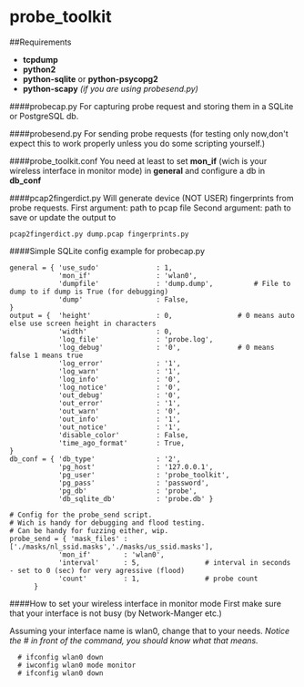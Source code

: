 # probe_toolkit
##Requirements
 - **tcpdump**
 - **python2**
 - **python-sqlite** or **python-psycopg2**
 - **python-scapy** *(if you are using probesend.py)*

####probecap.py
For capturing probe request and storing them in a SQLite or PostgreSQL db.

####probesend.py
For sending probe requests (for testing only now,don't expect this to work properly unless you do some scripting yourself.)

####probe_toolkit.conf
You need at least to set **mon_if** (wich is your wireless interface in monitor mode) in **general** and configure a db in **db_conf**

####pcap2fingerdict.py
Will generate device (NOT USER) fingerprints from probe requests.
First argument: path to pcap file
Second argument: path to save or update the output to

```pcap2fingerdict.py dump.pcap fingerprints.py```


####Simple SQLite config example for probecap.py
```
general = { 'use_sudo'              : 1,
			'mon_if'				: 'wlan0',
			'dumpfile'				: 'dump.dump',			# File to dump to if dump is True (for debugging)
			'dump'					: False,			
}
output = {	'height'		        : 0,				# 0 means auto else use screen height in characters
			'width'			    	: 0,
			'log_file'				: 'probe.log',
			'log_debug'				: '0',				# 0 means false 1 means true
			'log_error'				: '1',
			'log_warn'				: '1',
			'log_info'				: '0',
			'log_notice'			: '0',
			'out_debug'				: '0',
			'out_error'				: '1',
			'out_warn'				: '0',
			'out_info'				: '1',
			'out_notice'			: '1',
			'disable_color'			: False,
			'time_ago_format'		: True,
}
db_conf = {	'db_type'		        : '2', 
			'pg_host'				: '127.0.0.1',
			'pg_user'				: 'probe_toolkit',
			'pg_pass'				: 'password',
			'pg_db'					: 'probe',
			'db_sqlite_db'	        : 'probe.db' }

# Config for the probe_send script.
# Wich is handy for debugging and flood testing.
# Can be handy for fuzzing either, wip.
probe_send = { 'mask_files'	: ['./masks/nl_ssid.masks','./masks/us_ssid.masks'],
			'mon_if'		: 'wlan0',
			'interval'	    : 5,				# interval in seconds - set to 0 (sec) for very agressive (flood)
			'count'			: 1,				# probe count
      }
```

####How to set your wireless interface in monitor mode
First make sure that your interface is not busy (by Network-Manger etc.)

Assuming your interface name is wlan0, change that to your needs.
*Notice the # in front of the command, you should know what that means.*
```
  # ifconfig wlan0 down
  # iwconfig wlan0 mode monitor
  # ifconfig wlan0 down
```
